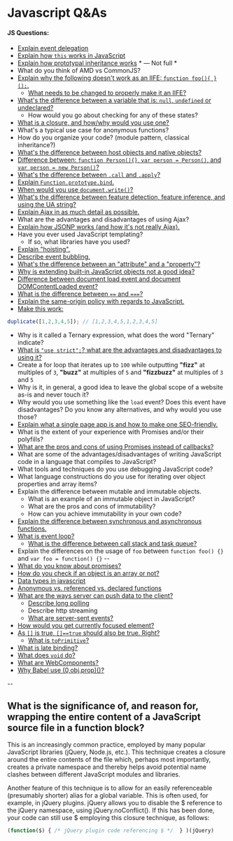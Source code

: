 # Javascript Q&As

#### JS Questions:

* [Explain event delegation](eventDelegation.md)
* [Explain how `this` works in JavaScript](this.md)
* [Explain how prototypal inheritance works](prototypes.md) * — Not full *
* What do you think of AMD vs CommonJS?
* [Explain why the following doesn't work as an IIFE: `function foo(){ }();`.](iife.md)
  * [What needs to be changed to properly make it an IIFE?](iife.md)
* [What's the difference between a variable that is: `null`, `undefined` or undeclared?](nullVsUndefined.md)
  * How would you go about checking for any of these states?
* [What is a closure, and how/why would you use one?](closure.md)
* What's a typical use case for anonymous functions?
* How do you organize your code? (module pattern, classical inheritance?)
* [What's the difference between host objects and native objects?](hostAndNativeObjects.md)
* [Difference between: `function Person(){}`, `var person = Person()`, and `var person = new Person()`?](newVsFunction.md)
* [What's the difference between `.call` and `.apply`?](callVsApply.md)
* [Explain `Function.prototype.bind`.](bind.md)
* [When would you use `document.write()`?](documentWrite.md)
* [What's the difference between feature detection, feature inference, and using the UA string?](featureDetection.md)
* [Explain Ajax in as much detail as possible.](ajax.md)
* What are the advantages and disadvantages of using Ajax?
* [Explain how JSONP works (and how it's not really Ajax).](jsonp.md)
* Have you ever used JavaScript templating?
  * If so, what libraries have you used?
* [Explain "hoisting".](hoisting.md)
* [Describe event bubbling.](eventFlow.md)
* [What's the difference between an "attribute" and a "property"?](attributeVsProperty.md)
* [Why is extending built-in JavaScript objects not a good idea?](extendingBuiltInObjects.md)
* [Difference between document load event and document DOMContentLoaded event?](documentVsDOMLoadEvent.md)
* [What is the difference between `==` and `===`?](equalOperator.md)
* [Explain the same-origin policy with regards to JavaScript.](sameOrigin.md)
* [Make this work:](duplicate.md)
```javascript
duplicate([1,2,3,4,5]); // [1,2,3,4,5,1,2,3,4,5]
```
* Why is it called a Ternary expression, what does the word "Ternary" indicate?
* [What is `"use strict";`? what are the advantages and disadvantages to using it?](useStrict.md)
* Create a for loop that iterates up to `100` while outputting **"fizz"** at multiples of `3`, **"buzz"** at multiples of `5` and **"fizzbuzz"** at multiples of `3` and `5`
* Why is it, in general, a good idea to leave the global scope of a website as-is and never touch it?
* Why would you use something like the `load` event? Does this event have disadvantages? Do you know any alternatives, and why would you use those?
* [Explain what a single page app is and how to make one SEO-friendly.](SPAvsSEO.md)
* What is the extent of your experience with Promises and/or their polyfills?
* [What are the pros and cons of using Promises instead of callbacks?](callbacksVsPromises.md)
* What are some of the advantages/disadvantages of writing JavaScript code in a language that compiles to JavaScript?
* What tools and techniques do you use debugging JavaScript code?
* What language constructions do you use for iterating over object properties and array items?
* Explain the difference between mutable and immutable objects.
  * What is an example of an immutable object in JavaScript?
  * What are the pros and cons of immutability?
  * How can you achieve immutability in your own code?
* [Explain the difference between synchronous and asynchronous functions.](syncVsAsyncFunctions.md)
* [What is event loop?](eventLoop.md)
  * [What is the difference between call stack and task queue?](eventLoop.md)
* Explain the differences on the usage of `foo` between `function foo() {}` and `var foo = function() {}`
--
* [What do you know about promises?](promise.md)
* [How do you check if an object is an array or not?](checkArray.md)
* [Data types in javascript](dataTypes.md)
* [Anonymous vs. referenced vs. declared functions](functionDeclarations.md)
* [What are the ways server can push data to the client?](comet.md)
  * [Describe long polling](longPolling.md)
  * Describe http streaming
  * [What are server-sent events?](serverSentEvents.md)
* [How would you get currently focused element?](activeElement.md)
* [As `[]` is true, `[]==true` should also be true. Right?](truthy.md)
  * [What is `toPrimitive`?](toPrimitive.md)
* [What is late binding?](lateBinding.md)
* [What does `void` do?](void.md)
* [What are WebComponents?](webComponents.md)
* [Why Babel use (0,obj.prop)()?](references.md)



--

## What is the significance of, and reason for, wrapping the entire content of a JavaScript source file in a function block?

This is an increasingly common practice, employed by many popular JavaScript libraries (jQuery, Node.js, etc.). This technique creates a closure around the entire contents of the file which, perhaps most importantly, creates a private namespace and thereby helps avoid potential name clashes between different JavaScript modules and libraries.

Another feature of this technique is to allow for an easily referenceable (presumably shorter) alias for a global variable. This is often used, for example, in jQuery plugins. jQuery allows you to disable the $ reference to the jQuery namespace, using jQuery.noConflict(). If this has been done, your code can still use $ employing this closure technique, as follows:

```js
(function($) { /* jQuery plugin code referencing $ */  } )(jQuery)
```
